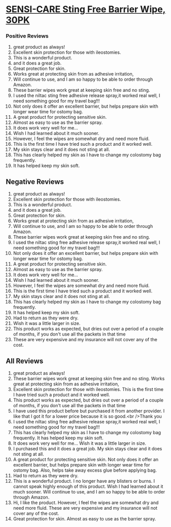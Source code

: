 # [SENSI-CARE Sting Free Barrier Wipe, 30PK](https://products.checkmycream.com/products/SENSI-CARE-Sting-Free-Barrier-Wipe-30PK.html)

### Positive Reviews

<ol>
      <li>great product as always!</li>
      <li>Excellent skin protection for those with ileostomies.  </li>
      <li>This is a wonderful product.</li>
      <li>and it does a great job.  </li>
      <li>Great protection for skin.</li>
      <li>Works great at protecting skin from as adhesive irritation,</li>
      <li>Will continue to use, and I am so happy to be able to order through Amazon.</li>
      <li>These barrier wipes work great at keeping skin free and no sting.</li>
      <li>I used the niltac sting free adhesive release spray,it worked real well, I need something good for my travel bag!!!</li>
      <li>Not only does it offer an excellent barrier, but helps prepare skin with longer wear time for ostomy bag.</li>
      <li>A great product for protecting sensitive skin.</li>
      <li>Almost as easy to use as the barrier spray.</li>
      <li>It does work very well for me...</li>
      <li>Wish I had learned about it much sooner.</li>
      <li>However, I feel the wipes are somewhat dry and need more fluid.</li>
      <li>This is the first time I have tried such a product and it worked well.</li>
      <li>My skin stays clear and it does not sting at all.</li>
      <li>This has clearly helped my skin as I have to change my colostomy bag frequently.  </li>
      <li>It has helped keep my skin soft.</li>
</ol>


<h2>Negative Reviews</h2>
<ol>
<li> great product as always!</li>
<li> Excellent skin protection for those with ileostomies.  </li>
<li> This is a wonderful product.</li>
<li> and it does a great job.  </li>
<li> Great protection for skin.</li>
<li> Works great at protecting skin from as adhesive irritation,</li>
<li> Will continue to use, and I am so happy to be able to order through Amazon.</li>
<li> These barrier wipes work great at keeping skin free and no sting.</li>
<li> I used the niltac sting free adhesive release spray,it worked real well, I need something good for my travel bag!!!</li>
<li> Not only does it offer an excellent barrier, but helps prepare skin with longer wear time for ostomy bag.</li>
<li> A great product for protecting sensitive skin.</li>
<li> Almost as easy to use as the barrier spray.</li>
<li> It does work very well for me...</li>
<li> Wish I had learned about it much sooner.</li>
<li> However, I feel the wipes are somewhat dry and need more fluid.</li>
<li> This is the first time I have tried such a product and it worked well.</li>
<li> My skin stays clear and it does not sting at all.</li>
<li> This has clearly helped my skin as I have to change my colostomy bag frequently.  </li>
<li> It has helped keep my skin soft.</li>
<li> Had to return as they were dry.</li>
<li> Wish it was a little larger in size.</li>
<li> This product works as expected, but dries out over a period of a couple of months, if you don&#x27;t use all the packets in that time</li>
<li> These are very expensive and my insurance will not cover any of the cost.</li>
</ol>

<h2>All Reviews</h2>

<ol>
    <li> great product as always!</li>
    <li> These barrier wipes work great at keeping skin free and no sting. Works great at protecting skin from as adhesive irritation,</li>
    <li> Excellent skin protection for those with ileostomies.  This is the first time I have tried such a product and it worked well.</li>
    <li> This product works as expected, but dries out over a period of a couple of months, if you don&#x27;t use all the packets in that time</li>
    <li> I have used this product before but purchased it from another provider.  I like that I got it for a lower price because it is so good.&lt;br /&gt;Thank  you</li>
    <li> I used the niltac sting free adhesive release spray,it worked real well, I need something good for my travel bag!!!</li>
    <li> This has clearly helped my skin as I have to change my colostomy bag frequently.  It has helped keep my skin soft.</li>
    <li> It does work very well for me... Wish it was a little larger in size.</li>
    <li> I purchased this and it does a great job.  My skin stays clear and it does not sting at all.</li>
    <li> A great product for protecting sensitive skin. Not only does it offer an excellent barrier, but helps prepare skin with longer wear time for ostomy bag. Also, helps take away excess glue before applying bag.</li>
    <li> Had to return as they were dry.</li>
    <li> This is a wonderful product. I no longer have any blisters or burns. I cannot speak highly enough of this product. Wish I had learned about it much sooner. Will continue to use, and I am so happy to be able to order through Amazon.</li>
    <li> Hi, I like the product. However, I feel the wipes are somewhat dry and need more fluid. These are very expensive and my insurance will not cover any of the cost.</li>
    <li> Great protection for skin. Almost as easy to use as the barrier spray.</li>
</ol>




